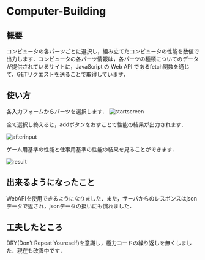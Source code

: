# Computer-Building

## 概要
コンピュータの各パーツごとに選択し，組み立てたコンピュータの性能を数値で出力します．コンピュータの各パーツ情報は，各パーツの種類についてのデータが提供されているサイトに，JavaScript の Web API であるfetch関数を通じて，GETリクエストを送ることで取得しています．

## 使い方
各入力フォームからパーツを選択します．
![startscreen](https://github.com/tasuku677/Computer-Building/assets/78686862/47851f83-30e1-43e3-801c-3efa14feb38f)

全て選択し終えると，addボタンをおすことで性能の結果が出力されます．

![afterinput](https://github.com/tasuku677/Computer-Building/assets/78686862/6da9c09c-99ef-42f0-8c43-6f26c9925ecb)

ゲーム用基準の性能と仕事用基準の性能の結果を見ることができます．

![result](https://github.com/tasuku677/Computer-Building/assets/78686862/19a19daa-ecaa-49d9-8b1e-41446fb6c6e2)


## 出来るようになったこと
WebAPIを使用できるようになりました．また，サーバからのレスポンスはjsonデータで返され，jsonデータの扱いにも慣れました．
## 工夫したところ
DRY(Don't Repeat Youreself)を意識し，極力コードの繰り返しを無くしました．現在も改善中です．
